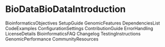 # BioDataBioDataIntroduction
BioinformaticsObjectives
SetupGuide
GenomicFeatures
DependenciesList
CodeExamples
ConfigurationSettings
ContributionGuide
ErrorHandling
LicenseDetails
BioinformaticsFAQ
Changelog
TestingInstructions
GenomicPerformance
CommunityResources
